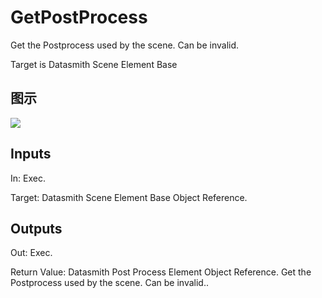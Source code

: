# GetPostProcess

Get the Postprocess used by the scene. Can be invalid.

Target is Datasmith Scene Element Base

## 图示

![]($-20221218-18401881.png)

## Inputs

In: Exec.

Target: Datasmith Scene Element Base Object Reference.  

## Outputs

Out: Exec.

Return Value: Datasmith Post Process Element Object Reference. Get the Postprocess used by the scene. Can be invalid..

